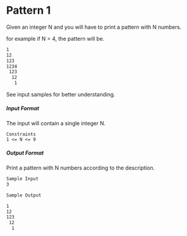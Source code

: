# Pattern 1

Given an integer N and you will have to print a pattern with N numbers.

for example if N = 4, the pattern will be.

```bash
1 
12
123
1234
 123
  12
   1
```

See input samples for better understanding.

##### Input Format

The input will contain a single integer N.

```http
Constraints
1 <= N <= 9
```
##### Output Format

Print a pattern with N numbers according to the description.

```bash
Sample Input
3

Sample Output

1
12
123
 12
  1
```